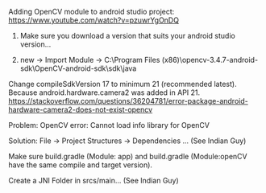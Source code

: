 Adding OpenCV module to android studio project: 
https://www.youtube.com/watch?v=pzuwrYgOnDQ


1. Make sure you download a version that suits your android studio version...


2. new -> Import Module -> 
C:\Program Files (x86)\opencv-3.4.7-android-sdk\OpenCV-android-sdk\sdk\java


Change compileSdkVersion 17 to minimum 21 (recommended latest). Because android.hardware.camera2 was added in API 21.
https://stackoverflow.com/questions/36204781/error-package-android-hardware-camera2-does-not-exist-opencv



Problem:
OpenCV error: Cannot load info library for OpenCV 

Solution: 
File -> Project Structures -> Dependencies ... (See Indian Guy)

Make sure build.gradle (Module: app) and build.gradle (Module:openCV have the same compile and target version).


Create a JNI Folder in srcs/main... (See Indian Guy)